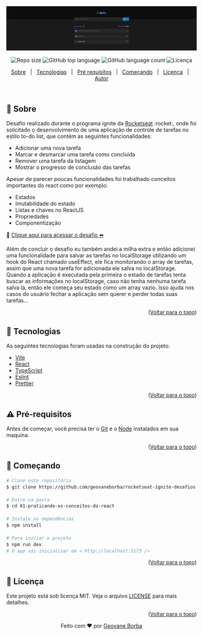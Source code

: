 <img src="../assets/todoapp.png" alt="Imagem do banner todo app" />

<p align="center">
  <img alt="Repo size"  src="https://img.shields.io/github/repo-size/geovaneborba/rocketseat-ignite-desafios?color=4f46e5&style=for-the-badge">
  <img alt="GitHub top language"  src="https://img.shields.io/github/languages/top/geovaneborba/rocketseat-ignite-desafios?color=4f46e5&style=for-the-badge"> <img alt="GitHub language count"  src="https://img.shields.io/github/languages/count/geovaneborba/rocketseat-ignite-desafios?color=4f46e5&style=for-the-badge">
  <img alt="Licença" src="https://img.shields.io/github/license/geovaneborba/rocketseat-ignite-desafios?color=4f46e5&style=for-the-badge">
</p>

<p align="center">
  <a href="#dart-sobre">Sobre</a> &#xa0; | &#xa0;
  <a href="#rocket-tecnologias">Tecnologias</a> &#xa0; | &#xa0;
  <a href="#warning-pré-requisitos"> Pré requisitos</a> &#xa0; | &#xa0;
  <a href="#checkered_flag-começando">Começando</a> &#xa0; | &#xa0;
  <a href="#memo-licença">Licença</a> &#xa0; | &#xa0;
  <a href="https://github.com/geovaneborba" target="_blank">Autor</a>
</p>

<br>

## :dart: Sobre

<p>
  Desafio realizado durante o programa ignite da <a href='https://www.rocketseat.com.br/' target="_blank">Rocketseat</a>  :rocket:, onde
  foi solicitado o desenvolvimento de uma aplicação de controle de tarefas no estilo to-do list, que contém as seguintes funcionalidades:

- Adicionar uma nova tarefa
- Marcar e desmarcar uma tarefa como concluída
- Remover uma tarefa da listagem
- Mostrar o progresso de conclusão das tarefas

Apesar de parecer poucas funcionalidades foi trabalhado conceitos importantes do react como por exemplo:

- Estados
- Imutabilidade do estado
- Listas e chaves no ReactJS
- Propriedades
- Componentização

🎯 <a href="https://efficient-sloth-d85.notion.site/Desafio-01-Praticando-os-conceitos-do-ReactJS-91fd63dd1a5b4a2796152de293ec1074" target="_blank">Clique aqui para acessar o desafio ⬅️</a>

Além de concluir o desafio eu também andei a milha extra e então adicionei uma funcionalidade para salvar as tarefas no localStorage utilizando um hook do React chamado useEffect, ele fica monitorando o array de tarefas, assim que uma nova tarefa for adicionada ele salva no localStorage. Quando a aplicação é executada pela primeira o estado de tarefas tenta buscar as informações no localStorage, caso não tenha nenhuma tarefa salva lá, então ele começa seu estado como um array vazio. Isso ajuda nos casos do usuário fechar a aplicação sem querer e perder todas suas tarefas...

</p>

<p align="right">(<a href="#top">Voltar para o topo</a>)</p>

## :rocket: Tecnologias

As seguintes tecnologias foram usadas na construção do projeto:

- [Vite](https://vitejs.dev/)
- [React](https://reactjs.org/docs/getting-started.html)
- [TypeScript](https://www.typescriptlang.org/)
- [Eslint](https://eslint.org/)
- [Prettier](https://prettier.io/)

<p align="right">(<a href="#top">Voltar para o topo</a>)</p>

## :warning: Pré-requisitos

Antes de começar, você precisa ter o [Git](https://git-scm.com) e o [Node](https://nodejs.org/en/) instalados em sua maquina.

<p align="right">(<a href="#top">Voltar para o topo</a>)</p>

## :checkered_flag: Começando

```bash
# Clone este repositório
$ git clone https://github.com/geovaneborba/rocketseat-ignite-desafios.git

# Entre na pasta
$ cd 01-praticando-os-conceitos-do-react

# Instale as dependências
$ npm install

# Para iniciar o projeto
$ npm run dev
# O app vai inicializar em < http://localhost:5173 />

```

<p align="right">(<a href="#top">Voltar para o topo</a>)</p>

## :memo: Licença

Este projeto está sob licença MIT. Veja o arquivo [LICENSE](LICENSE.md) para mais detalhes.

<p align="right">(<a href="#top">Voltar para o topo</a>)</p>

<p align="center">Feito com ❤️ por <a href="https://github.com/geovaneborba" target="_blank">Geovane Borba</a></p>
